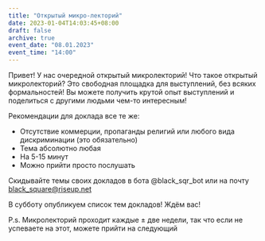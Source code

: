 ```yaml
---
title: "Открытый микро-лекторий"
date: 2023-01-04T14:03:45+08:00
draft: false
archive: true
event_date: "08.01.2023"
event_time: "14:00"
---
```


Привет! У нас очередной открытый микролекторий! Что такое открытый микролекторий? Это свободная площадка для выступлений, без всяких формальностей! Вы можете получить крутой опыт выступлений и поделиться с другими людьми чем-то интересным!

Рекомендации для доклада все те же:
- Отсутствие коммерции, пропаганды религий или любого вида дискриминации (это обязательно)
- Тема абсолютно любая
- На 5-15 минут
- Можно прийти просто послушать

Скидывайте темы своих докладов в бота @black_sqr_bot или на почту black_square@riseup.net

В субботу опубликуем список тем докладов! Ждём вас!

P.s. Микролекторий проходит каждые ± две недели, так что если не успеваете на этот, можете прийти на следующий